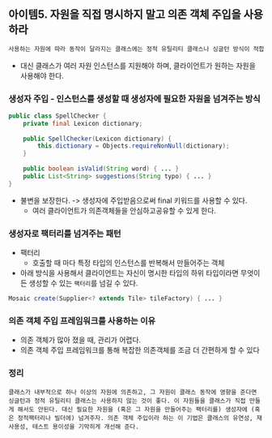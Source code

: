 ## 아이템5. 자원을 직접 명시하지 말고 의존 객체 주입을 사용하라

```bash
사용하는 자원에 따라 동작이 달라지는 클래스에는 정적 유틸리티 클래스나 싱글턴 방식이 적합하지 않다.
```

- 대신 클래스가 여러 자원 인스턴스를 지원해야 하며, 클라이언트가 원하는 자원을 사용해야 한다.



### 생성자 주입 - 인스턴스를 생성할 때 생성자에 필요한 자원을 넘겨주는 방식

```java
public class SpellChecker {
	private final Lexicon dictionary;
	
	public SpellChecker(Lexicon dictionary) {
		this.dictionary = Objects.requireNonNull(dictionary);
	}
	
	public boolean isValid(String word) { ... }
	public List<String> suggestions(String typo) { ... }
}
```



- 불변을 보장한다. -> 생성자에 주입받음으로써 final 키워드를 사용할 수 있다.
  - 여러 클라이언트가 의존객체들을 안심하고공유할 수 있게 한다.



### 생성자로 팩터리를 넘겨주는 패턴

- 팩터리
  - 호출할 때 마다 특정 타입의 인스턴스를 반복해서 만들어주는 객체
- 아래 방식을 사용해서 클라이언트는 자신이 명시한 타입의 하위 타입이라면 무엇이든 생성할 수 있는 `팩터리`를 넘길 수 있다.

```java
Mosaic create(Supplier<? extends Tile> tileFactory) { ... }
```



### 의존 객체 주입 프레임워크를 사용하는 이유

- 의존 객체가 많아 졌을 때, 관리가 어렵다.
- 의존 객체 주입 프레임워크를 통해 복잡한 의존객체를 조금 더 간편하게 할 수 있다



### 정리

```apl
클래스가 내부적으로 하나 이상의 자원에 의존하고, 그 자원이 클래스 동작에 영향을 준다면 싱글턴과 정적 유틸리티 클래스는 사용하지 않는 것이 좋다. 이 자원들을 클래스가 직접 만들게 해서도 안된다. 대신 필요한 자원을 (혹은 그 자원을 만들어주는 팩터리를) 생성자에 (혹은 정적팩터리나 빌더에) 넘겨주자. 의존 객체 주입이라 하는 이 기법은 클래스의 유연성, 재사용성, 테스트 용이성을 기막히게 개선해 준다.
```

